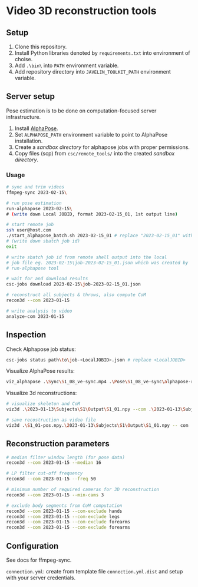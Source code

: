 # Video 3D reconstruction tools

## Setup

1. Clone this repository.
2. Install Python libraries denoted by `requirements.txt` into environment of choise.
3. Add `.\bin\` into `PATH` environment variable.
4. Add repository directory into `JAVELIN_TOOLKIT_PATH` environment variable.

## Server setup

Pose estimation is to be done on computation-focused server infrastructure.

1. Install [AlphaPose](https://github.com/MVIG-SJTU/AlphaPose/blob/master/docs/INSTALL.md).
2. Set `ALPHAPOSE_PATH` environment variable to point to AlphaPose installation.
3. Create a *sandbox directory* for alphapose jobs with proper permissions.
4. Copy files (scp) from `csc/remote_tools/` into the created *sandbox directory*.

### Usage

```sh
# sync and trim videos
ffmpeg-sync 2023-02-15\

# run pose estimation
run-alphapose 2023-02-15\
# (write down Local JOBID, format 2023-02-15_01, 1st output line)

# start remote job
ssh user@host.com
./start_alphapose_batch.sh 2023-02-15_01 # replace "2023-02-15_01" with the Local JOBID output by run-alphapose
# (write down sbatch job id)
exit

# write sbatch job id from remote shell output into the local
# job file eg. 2023-02-15\job-2023-02-15_01.json which was created by
# run-alphapose tool

# wait for and download results
csc-jobs download 2023-02-15\job-2023-02-15_01.json

# reconstruct all subjects & throws, also compute CoM
recon3d --com 2023-01-15

# write analysis to video
analyze-com 2023-01-15
```

## Inspection

Check Alphapose job status:
```sh
csc-jobs status path\to\job-<LocalJOBID>.json # replace <LocalJOBID>
```

Visualize AlphaPose results:
```sh
viz_alphapose .\Sync\S1_08_ve-sync.mp4 .\Pose\S1_08_ve-sync\alphapose-results.json
```

Visualize 3d reconstructions:
```sh
# visualize skeleton and CoM
viz3d .\2023-01-13\Subjects\S1\Output\S1_01.npy --com .\2023-01-13\Subjects\S1\Output\S1_01-com.npy

# save recostruction as video file
viz3d .\S1_01-pos.npy.\2023-01-13\Subjects\S1\Output\S1_01.npy -- com .\S1_01-pos.npy.\2023-01-13\Subjects\S1\Output\S1_01-com.npy -o S1_01-skeleton.mp3
```

## Reconstruction parameters

```sh
# median filter window length (for pose data)
recon3d --com 2023-01-15 --median 16

# LP filter cut-off frequency
recon3d --com 2023-01-15 --freq 50

# minimum number of required cameras for 3D reconstruction
recon3d --com 2023-01-15 --min-cams 3

# exclude body segments from CoM computation
recon3d --com 2023-01-15 --com-exclude hands
recon3d --com 2023-01-15 --com-exclude legs
recon3d --com 2023-01-15 --com-exclude forearms
recon3d --com 2023-01-15 --com-exclude forearms
```


## Configuration

See docs for ffmpeg-sync.

`connection.yml`: create from template file `connection.yml.dist` and setup with your  server credentials.
